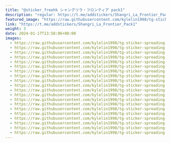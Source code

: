 ```yaml
---
title: "@sticker_freehk シャングリラ・フロンティア pack1"
description: "regular: https://t.me/addstickers/Shangri_La_Frontier_Pack1"
featured_image: "https://raw.githubusercontent.com/kylelin1998/tg-sticker-spreading-worldwide-images/main/img/163ab105-5b15-4c13-9779-42920309e9b4.jpg"
link: "https://t.me/addstickers/Shangri_La_Frontier_Pack1"
weight: 3
date: 2024-01-17T13:58:06+08:00
images:
  - https://raw.githubusercontent.com/kylelin1998/tg-sticker-spreading-worldwide-images/main/img/163ab105-5b15-4c13-9779-42920309e9b4.jpg
  - https://raw.githubusercontent.com/kylelin1998/tg-sticker-spreading-worldwide-images/main/img/4f4a0b8d-96ce-46f5-9817-39d35c1558a3.jpg
  - https://raw.githubusercontent.com/kylelin1998/tg-sticker-spreading-worldwide-images/main/img/b5d17552-077e-4804-9b4e-322ad5288cba.jpg
  - https://raw.githubusercontent.com/kylelin1998/tg-sticker-spreading-worldwide-images/main/img/fb122a68-ea0a-4595-a633-5ce0a1bc8667.jpg
  - https://raw.githubusercontent.com/kylelin1998/tg-sticker-spreading-worldwide-images/main/img/9dd26be0-9c99-4341-a093-cc121c3a2e5f.jpg
  - https://raw.githubusercontent.com/kylelin1998/tg-sticker-spreading-worldwide-images/main/img/db9a3732-72f6-4518-9ab4-f0b3fadcfbfc.jpg
  - https://raw.githubusercontent.com/kylelin1998/tg-sticker-spreading-worldwide-images/main/img/84a6c47c-54c2-4c35-862c-426f80933713.jpg
  - https://raw.githubusercontent.com/kylelin1998/tg-sticker-spreading-worldwide-images/main/img/51fb8dd8-b0f1-404d-90ef-798f4c6fd842.jpg
  - https://raw.githubusercontent.com/kylelin1998/tg-sticker-spreading-worldwide-images/main/img/be144cb3-c100-46e2-b007-bff1ca45ce7e.jpg
  - https://raw.githubusercontent.com/kylelin1998/tg-sticker-spreading-worldwide-images/main/img/fcaefa3c-e821-4d20-877a-c3e6c64feb10.jpg
  - https://raw.githubusercontent.com/kylelin1998/tg-sticker-spreading-worldwide-images/main/img/2cc60cda-5f67-4d4f-9438-e42d29fa395e.jpg
  - https://raw.githubusercontent.com/kylelin1998/tg-sticker-spreading-worldwide-images/main/img/b8c1b240-c7c6-4e4e-998b-98f89d66c6f8.jpg
  - https://raw.githubusercontent.com/kylelin1998/tg-sticker-spreading-worldwide-images/main/img/9e7e622c-bc54-4eca-83c3-7551fe08d3d3.jpg
  - https://raw.githubusercontent.com/kylelin1998/tg-sticker-spreading-worldwide-images/main/img/2df3ec51-1e95-41f2-aad1-976668eea8dc.jpg
  - https://raw.githubusercontent.com/kylelin1998/tg-sticker-spreading-worldwide-images/main/img/18128ca3-ef73-4b2c-8479-fae2e724b5e1.jpg
  - https://raw.githubusercontent.com/kylelin1998/tg-sticker-spreading-worldwide-images/main/img/5b72a364-88fa-4bea-909a-89dc40341cc7.jpg
  - https://raw.githubusercontent.com/kylelin1998/tg-sticker-spreading-worldwide-images/main/img/9eed92a2-b4a1-42ed-8ab0-44be558ea112.jpg
  - https://raw.githubusercontent.com/kylelin1998/tg-sticker-spreading-worldwide-images/main/img/2dc892c0-ca58-47c3-a53a-f6bb6c3a1641.jpg
  - https://raw.githubusercontent.com/kylelin1998/tg-sticker-spreading-worldwide-images/main/img/792271ea-96e6-4fe7-a6f3-4d0673eb59c4.jpg
  - https://raw.githubusercontent.com/kylelin1998/tg-sticker-spreading-worldwide-images/main/img/d3ab8a41-1e44-4bdb-94df-c3b9bb10c151.jpg
---
```

